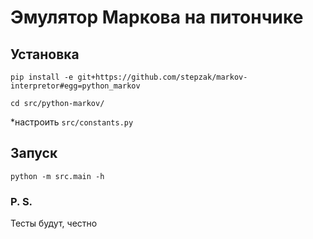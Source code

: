 # Эмулятор Маркова на питончике

## Установка
```pip install -e git+https://github.com/stepzak/markov-interpretor#egg=python_markov```

```cd src/python-markov/```

*настроить `src/constants.py` 

## Запуск

```python -m src.main -h```

### P. S.
Тесты будут, честно
